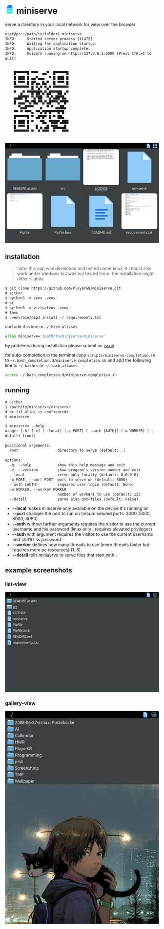 # <img width=auto height="30" src="https://raw.githubusercontent.com/PlayerG9/miniserve/master/README.assets/repo-icon.png" alt="" /> miniserve
serve a directory in your local network for view over the browser

```commandline
user@pc:~/path/to/folder$ miniserve
INFO:     Started server process [11472]
INFO:     Waiting for application startup.
INFO:     Application startup complete.
INFO:     Uvicorn running on http://127.0.0.1:8000 (Press CTRL+C to quit)
                                 
                                 
    █▀▀▀▀▀█ ▀▀▀  ▄▄▀  █▀▀▀▀▀█    
    █ ███ █ ▄▄▀▄▄▄  ▀ █ ███ █    
    █ ▀▀▀ █ █▀▄▄ █▄▀  █ ▀▀▀ █    
    ▀▀▀▀▀▀▀ █ ▀▄▀ ▀▄▀ ▀▀▀▀▀▀▀    
    ▀  ▄▀ ▀▀█▀██▀▄▀▄█▀▀▀██ ▄▀    
    ▄▄██▀█▀ ▀▄▀██  ▀▄▀▄██▀█▄     
    █ ▄▄▄▀▀▄▀█▄▀▀▄▀▄█▀▀▀▄▀▀█▀    
      ▀▄▄█▀▀▀   ▄  ▀ ▀ ▄▄██▄     
    ▀▀ ▀ ▀▀▀▄ ▀▀▄▀█▀█▀▀▀█▀█      
    █▀▀▀▀▀█ ▀ ▄█▀█▀ █ ▀ ██▄      
    █ ███ █ ▀   ▀█▄ ▀███▀▄███    
    █ ▀▀▀ █   █ ▄ ▄█ ▀██▄▄▄█     
    ▀▀▀▀▀▀▀ ▀  ▀ ▀▀▀  ▀   ▀▀▀    
     
```

![eg. fresh start](README.assets/eg-start.png)

## installation

> note: this app was developed and tested under linux. it should also work under windows but was not tested there.
> the installation might differ slightly

```commandline
$ git clone https://github.com/PlayerG9/miniserve.git
# either
$ python3 -m venv .venv
# or
$ python3 -m virtualenv .venv
# then
$ .venv/bin/pip3 install -r requirements.txt
```

and add this line to `~/.bash_aliases`
```bash
alias miniserve='/path/to/miniserve/miniserve'
```

by problems during installation please submit an [issue](https://github.com/PlayerG9/miniserve/issues/new/choose)

for auto-completion in the terminal
copy `scripts/miniserve-completion.sh` to `~/.bash_completion.d/miniserve-completion.sh`
and add the following line to `~/.bashrc` or `~/.bash_aliases`
```bash
source ~/.bash_completion.d/miniserve-completion.sh
```

## running

```commandline
# either
$ /path/to/miniserve/miniserve
# or (if alias is configured)
$ miniserve
```

```commandline
$ miniserve --help
usage: [-h] [-v] [--local] [-p PORT] [--auth [AUTH]] [-w WORKER] [--dotall] [root]

positional arguments:
  root                  directory to serve (default: .)

options:
  -h, --help            show this help message and exit
  -v, --version         show program's version number and exit
  --local               serve only locally (default: 0.0.0.0)
  -p PORT, --port PORT  port to serve on (default: 8000)
  --auth [AUTH]         requires user-login (default: None)
  -w WORKER, --worker WORKER
                        number of workers to use (default: 12)
  --dotall              serve also dot-files (default: False)
```
- **--local** makes miniserve only available on the device it's running on
- **--port** changes the port to run on (recommended ports: 3000, 5000, 8000, 8080)
- **--auth** without further arguments requires the visitor to use the current username and his password (linux only | requires elevated privileges)
- **--auth** with argument requires the visitor to use the current username and `[AUTH]` as password
- **--worker** defines how many threads to use (more threads faster but requires more pc resources) (1..8)
- **--dotall** tells miniserve to serve files that start with `.`

## example screenshots
### list-view
![list-view](README.assets/eg-list-view.png)

### gallery-view
![gallery-view](README.assets/gallery-view.png)
